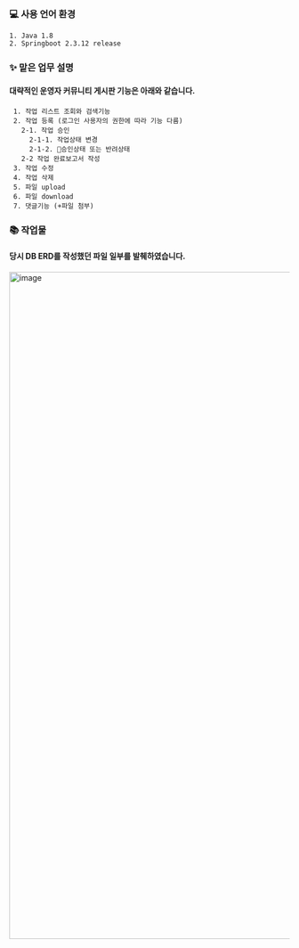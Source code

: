<h3>💻 사용 언어 환경</h3>
  
    1. Java 1.8
    2. Springboot 2.3.12 release

<h3>✨ 맡은 업무 설명</h3>
  <h4> 대략적인 운영자 커뮤니티 게시판 기능은 아래와 같습니다.</h4>
  
     1. 작업 리스트 조회와 검색기능
     2. 작업 등록 (로그인 사용자의 권한에 따라 기능 다름)
       2-1. 작업 승인
         2-1-1. 작업상태 변경
         2-1-2. 승인상태 또는 반려상태
       2-2 작업 완료보고서 작성       
     3. 작업 수정 
     4. 작업 삭제 
     5. 파일 upload
     6. 파일 download
     7. 댓글기능 (+파일 첨부)

<h3>📚 작업물</h3>
<h4>
 당시 DB ERD를 작성했던 파일 일부를 발췌하였습니다.
</h4>
<img width="1198" alt="image" src="https://github.com/user-attachments/assets/7f35197e-d2ce-499b-9f2a-859f64bc473f">

